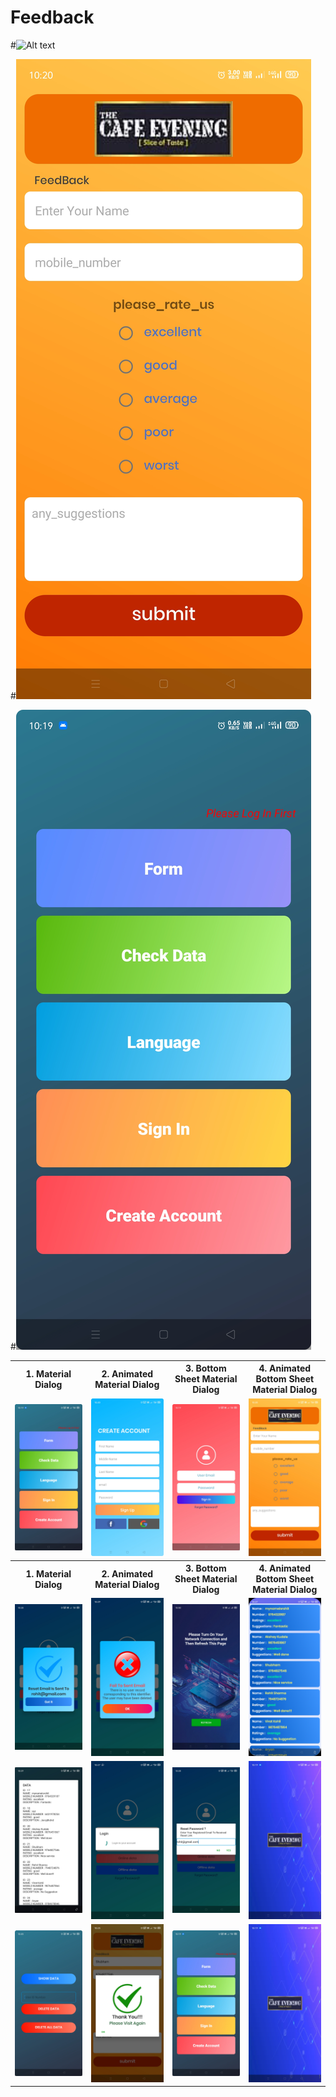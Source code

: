 # Feedback

#![Alt text](https://i.pcmag.com/imagery/reviews/03aizylUVApdyLAIku1AvRV-39.fit_scale.size_760x427.v1605559903.png "Optional title")

#![Alt text](/form.jpg?raw=true "Optional Title")

#![Alt text](/ScreenShots/homePageNoLogin.jpg?raw=true "Optional Title")  



<table style="width:100%">
  <tr>
    <th><b>1. Material Dialog<b></b></th>
    <th>2. Animated Material Dialog</th> 
    <th>3. Bottom Sheet Material Dialog</th>
    <th>4. Animated Bottom Sheet Material Dialog</th>
  </tr>
  <tr>
    <td><img src="/ScreenShots/homePageNoLogin.jpg"/></td>
    <td><img src="/ScreenShots/CreateAccount.jpg"/></td> 
    <td><img src="/ScreenShots/SignPage.jpg"/></td>
    <td><img src="/ScreenShots/form.jpg"/></td>
  </tr>
   <tr>
    <th><b>1. Material Dialog<b></b></th>
    <th>2. Animated Material Dialog</th> 
    <th>3. Bottom Sheet Material Dialog</th>
    <th>4. Animated Bottom Sheet Material Dialog</th>
  </tr>
   <tr>
    <td><img src="/ScreenShots/ResetMailSend.jpg"/></td>
    <td><img src="/ScreenShots/ResetMailFail.jpg"/></td> 
    <td><img src="/ScreenShots/No%20Internet.jpg"/></td>
    <td><img src="/ScreenShots/Online%20Data.jpg"/></td>

  </tr>
<tr>
    <td><img src="/ScreenShots/Offline%20data.jpg"/></td>
    <td><img src="/ScreenShots/Loading.jpg"/></td>
    <td><img src="/ScreenShots/ResetMailDialog.jpg"/></td>
    <td><img src="/ScreenShots/Splashscreen.jpg"/></td>
  </tr>

  <tr>
    <td><img src="/ScreenShots/offlineDataOptions.jpg"/></td>
    <td><img src="/ScreenShots/Success.jpg"/></td>
    <td><img src="/ScreenShots/homePageNoLogin.jpg"/></td>
    <td><img src="/ScreenShots/Splashscreen.jpg"/></td>
  </tr>
</table>
